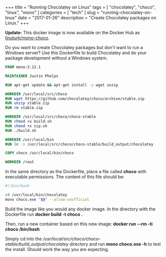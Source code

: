 +++
title = "Running Chocolatey on Linux"
tags = [ "chocolatey", "choco", "linux", "mono" ]
categories = [ "tech" ]
slug = "running-chocolatey-on-linux"
date = "2017-01-26"
description = "Create Chocolatey packages on Linux."
+++

**Update:** This docker image is now available on the Docker Hub as [linuturk/mono-choco](https://hub.docker.com/r/linuturk/mono-choco/).

Do you want to create Chocolatey packages but don't want to run a Windows server? Use this Dockerfile to build Chocolatey and do your package development without a Windows system.

```Dockerfile
FROM mono:3.12.1

MAINTAINER Justin Phelps

RUN apt-get update && apt-get install -y wget unzip

WORKDIR /usr/local/src/choco
RUN wget https://github.com/chocolatey/choco/archive/stable.zip
RUN unzip stable.zip
RUN rm stable.zip

WORKDIR /usr/local/src/choco/choco-stable
RUN chmod +x build.sh
RUN chmod +x zip.sh
RUN ./build.sh

WORKDIR /usr/local/bin
RUN ln -s /usr/local/src/choco/choco-stable/build_output/chocolatey

COPY choco /usr/local/bin/choco

WORKDIR /root
```

In the same directory as the Dockerfile, place a file called **choco** with executable permissions. The content of this file should be:

```bash
#!/bin/bash

cd /usr/local/bin/chocolatey
mono choco.exe "$@" --allow-unofficial
```

Build the image like you would any docker image. In the directory with the Dockerfile run **docker build -t choco .**

Then, run a new container based on this new image: **docker run --rm -ti choco /bin/bash**

Simply cd into the */usr/local/src/choco/choco-stable/build_output/chocolatey* directory and run **mono choco.exe -h** to test the install. Should work the way you are expecting.
